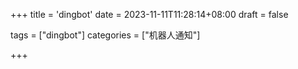 +++
title = 'dingbot'
date = 2023-11-11T11:28:14+08:00
draft = false

tags = ["dingbot"]
categories = ["机器人通知"]

+++